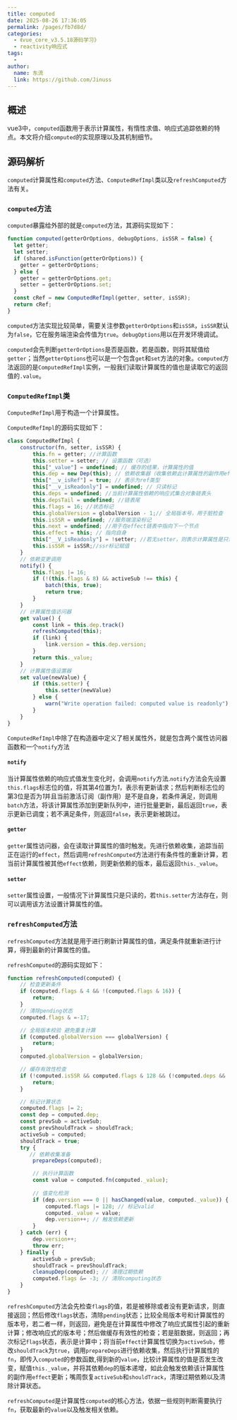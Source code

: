 ```yaml
---
title: computed
date: 2025-08-26 17:36:05
permalink: /pages/fb7d8d/
categories:
  - 《vue_core_v3.5.18源码学习》
  - reactivity响应式
tags:
  - 
author: 
  name: 东流
  link: https://github.com/Jinuss
---
```


## 概述

vue3中，`computed`函数用于表示计算属性，有惰性求值、响应式追踪依赖的特点。本文将介绍`computed`的实现原理以及其机制细节。

## 源码解析

`computed`计算属性和`computed`方法、`ComputedRefImpl`类以及`refreshComputed`方法有关。

### `computed`方法

`computed`暴露给外部的就是`computed`方法，其源码实现如下：

```js
function computed(getterOrOptions, debugOptions, isSSR = false) {
  let getter;
  let setter;
  if (shared.isFunction(getterOrOptions)) {
    getter = getterOrOptions;
  } else {
    getter = getterOrOptions.get;
    setter = getterOrOptions.set;
  }
  const cRef = new ComputedRefImpl(getter, setter, isSSR);
  return cRef;
}
```

`computed`方法实现比较简单，需要关注参数`getterOrOptions`和`isSSR`，`isSSR`默认为`false`，它在服务端渲染会传值为`true`。`debugOptions`用以在开发环境调试。

`computed`会先判断`getterOrOptions`是否是函数，若是函数，则将其赋值给`getter`；当然`getterOptions`也可以是一个包含`get`和`set`方法的对象。`computed`方法返回的是`ComputedRefImpl`实例，一般我们读取计算属性的值也是读取它的返回值的`.value`。


### `ComputedRefImpl`类

`ComputedRefImpl`用于构造一个计算属性。

`ComputedRefImpl`的源码实现如下：
```js
class ComputedRefImpl {
    constructor(fn, setter, isSSR) {
        this.fn = getter; //计算函数
        this.setter = setter; // 设置函数（可选）
        this["_value"] = undefined; // 缓存的结果，计算属性的值
        this.dep = new Dep(this); // 依赖收集器（收集依赖此计算属性的副作用effect）
        this["__v_isRef"] = true; // 表示为ref类型
        this["__v_isReadonly"] = undefined; // 只读标记
        this.deps = undefined; //当前计算属性依赖的响应式集合对象链表头
        this.depsTail = undefined; //链表尾
        this.flags = 16; //状态标记
        this.globalVersion = globalVersion - 1;// 全局版本号，用于脏检查
        this.isSSR = undefined; //服务端渲染标记
        this.next = undefined; //用于在effect链表中指向下一个节点
        this.effect = this; // 指向自身
        this["__V_isReadonly"] = !setter; //若无setter，则表示计算属性是只读的
        this.isSSR = isSSR;//ssr标记赋值
    }
    // 依赖变更调用
    notify() {
        this.flags |= 16;
        if (!(this.flags & 8) && activeSub !== this) {
            batch(this, true);
            return true;
        }
    }
    // 计算属性值访问器
    get value() {
        const link = this.dep.track()
        refreshComputed(this);
        if (link) {
            link.version = this.dep.version;
        }
        return this._value;
    }
    // 计算属性值设置器
    set value(newValue) {
        if (this.setter) {
            this.setter(newValue)
        } else {
            warn("Write operation failed: computed value is readonly");
        }
    }
}
```

`ComputedRefImpl`中除了在构造器中定义了相关属性外，就是包含两个属性访问器函数和一个`notify`方法

#### `notify`

当计算属性依赖的响应式值发生变化时，会调用`notify`方法.`notify`方法会先设置`this.flags`标志位的值，将其第4位置为*1*，表示有更新请求；然后判断标志位的第3位是否为*1*并且当前激活订阅（副作用）是不是自身，若条件满足，则调用`batch`方法，将该计算属性添加到更新队列中，进行批量更新，最后返回`true`，表示更新已调度；若不满足条件，则返回`false`，表示更新被跳过。

#### `getter`

`getter`属性访问器，会在读取计算属性的值时触发。先进行依赖收集，追踪当前正在运行的`effect`，然后调用`refreshComputed`方法进行有条件性的重新计算，若当前计算属性被其他`effect`依赖，则更新依赖的版本，最后返回`this._value`。

#### `setter`

`setter`属性设置，一般情况下计算属性只是只读的，若`this.setter`方法存在，则可以调用该方法设置计算属性的值。

### `refreshComputed`方法 


`refreshComputed`方法就是用于进行刷新计算属性的值，满足条件就重新进行计算，得到最新的计算属性的值。


`refreshComputed`的源码实现如下：

```js
function refreshComputed(computed) {
    // 检查更新条件
    if (computed.flags & 4 && !(computed.flags & 16)) {
        return;
    }
    // 清除pending状态
    computed.flags & =-17;

    // 全局版本校验 避免重复计算
    if (computed.globalVersion === globalVersion) {
        return;
    }
    computed.globalVersion = globalVersion;

    // 缓存有效性检查 
    if (!computed.isSSR && computed.flags & 128 && (!computed.deps && !computed._dirty || !isDirty(computed))) {
        return;
    }

    // 标记计算状态
    computed.flags |= 2;
    const dep = computed.dep;
    const prevSub = activeSub;
    const prevShouldTrack = shouldTrack;
    activeSub = computed;
    shouldTrack = true;
    try {
       // 依赖收集准备
        prepareDeps(computed);

        // 执行计算函数
        const value = computed.fn(computed._value);
        
        // 值变化检测
        if (dep.version === 0 || hasChanged(value, computed._value)) {
            computed.flags |= 128; // 标记valid
            computed._value = value;  
            dep.version++; // 触发依赖更新
        }
    } catch (err) {
        dep.version++;
        throw err;
    } finally {
        activeSub = prevSub;
        shouldTrack = prevShouldTrack;
        cleanupDep(computed); // 清理过期依赖
        computed.flags &= -3; // 清除computing状态
    }
}
```

`refreshComputed`方法会先检查`flags`的值，若是被移除或者没有更新请求，则直接返回；然后修改`flags`状态，清除`pending`状态；比较全局版本号和计算属性的版本号，若二者一样，则返回，避免是在计算属性中修改了响应式属性引起的重新计算；修改响应式的版本号；然后做缓存有效性的检查；若是脏数据，则返回；再次标记`flags`状态，表示是计算中；将当前`effect`计算属性切换为`activeSub`，修改`shouldTrack`为`true`，调用`prepareDeps`进行依赖收集，然后执行计算属性的`fn`，即传入`computed`的参数函数,得到新的`value`，比较计算属性的值是否发生改变，赋值`this._value`，并将其依赖`dep`的版本递增，如此会触发依赖该计算属性的副作用`effect`更新；嘴周恢复`activeSub`和`shouldTrack`，清理过期依赖以及清除计算状态。

`refreshComputed`是计算属性`computed`的核心方法，依据一些规则判断需要执行`fn`，获取最新的`value`以及触发相关依赖。